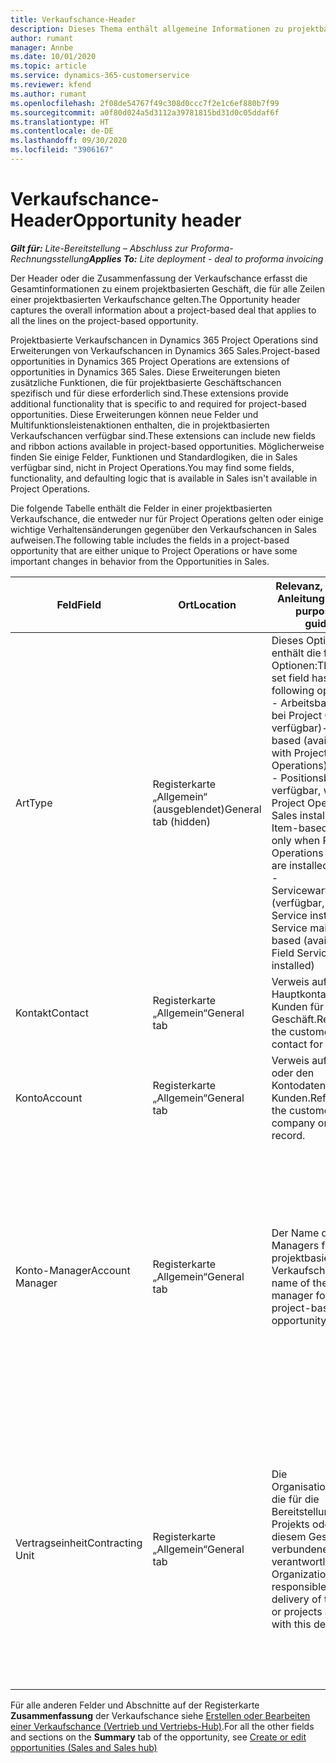 ```yaml
---
title: Verkaufschance-Header
description: Dieses Thema enthält allgemeine Informationen zu projektbasierten Deals und den projektbasierten Verkaufschancenpositionen.
author: rumant
manager: Annbe
ms.date: 10/01/2020
ms.topic: article
ms.service: dynamics-365-customerservice
ms.reviewer: kfend
ms.author: rumant
ms.openlocfilehash: 2f08de54767f49c308d0ccc7f2e1c6ef880b7f99
ms.sourcegitcommit: a0f80d024a5d3112a39781815bd31d0c05ddaf6f
ms.translationtype: HT
ms.contentlocale: de-DE
ms.lasthandoff: 09/30/2020
ms.locfileid: "3906167"
---
```

# <a name="opportunity-header"></a><span data-ttu-id="496da-103">Verkaufschance-Header</span><span class="sxs-lookup"><span data-stu-id="496da-103">Opportunity header</span></span>

<span data-ttu-id="496da-104">_**Gilt für:** Lite-Bereitstellung – Abschluss zur Proforma-Rechnungsstellung_</span><span class="sxs-lookup"><span data-stu-id="496da-104">_**Applies To:** Lite deployment - deal to proforma invoicing_</span></span>

<span data-ttu-id="496da-105">Der Header oder die Zusammenfassung der Verkaufschance erfasst die Gesamtinformationen zu einem projektbasierten Geschäft, die für alle Zeilen einer projektbasierten Verkaufschance gelten.</span><span class="sxs-lookup"><span data-stu-id="496da-105">The Opportunity header captures the overall information about a project-based deal that applies to all the lines on the project-based opportunity.</span></span>

<span data-ttu-id="496da-106">Projektbasierte Verkaufschancen in Dynamics 365 Project Operations sind Erweiterungen von Verkaufschancen in Dynamics 365 Sales.</span><span class="sxs-lookup"><span data-stu-id="496da-106">Project-based opportunities in Dynamics 365 Project Operations are extensions of opportunities in Dynamics 365 Sales.</span></span> <span data-ttu-id="496da-107">Diese Erweiterungen bieten zusätzliche Funktionen, die für projektbasierte Geschäftschancen spezifisch und für diese erforderlich sind.</span><span class="sxs-lookup"><span data-stu-id="496da-107">These extensions provide additional functionality that is specific to and required for project-based opportunities.</span></span> <span data-ttu-id="496da-108">Diese Erweiterungen können neue Felder und Multifunktionsleistenaktionen enthalten, die in projektbasierten Verkaufschancen verfügbar sind.</span><span class="sxs-lookup"><span data-stu-id="496da-108">These extensions can include new fields and ribbon actions available in project-based opportunities.</span></span> <span data-ttu-id="496da-109">Möglicherweise finden Sie einige Felder, Funktionen und Standardlogiken, die in Sales verfügbar sind, nicht in Project Operations.</span><span class="sxs-lookup"><span data-stu-id="496da-109">You may find some fields, functionality, and defaulting logic that is available in Sales isn't available in Project Operations.</span></span>

<span data-ttu-id="496da-110">Die folgende Tabelle enthält die Felder in einer projektbasierten Verkaufschance, die entweder nur für Project Operations gelten oder einige wichtige Verhaltensänderungen gegenüber den Verkaufschancen in Sales aufweisen.</span><span class="sxs-lookup"><span data-stu-id="496da-110">The following table includes the fields in a project-based opportunity that are either unique to Project Operations or have some important changes in behavior from the Opportunities in Sales.</span></span>

| <span data-ttu-id="496da-111">**Feld**</span><span class="sxs-lookup"><span data-stu-id="496da-111">**Field**</span></span> | <span data-ttu-id="496da-112">**Ort**</span><span class="sxs-lookup"><span data-stu-id="496da-112">**Location**</span></span> | <span data-ttu-id="496da-113">**Relevanz, Zweck und Anleitung**</span><span class="sxs-lookup"><span data-stu-id="496da-113">**Relevance, purpose, and guidance**</span></span> | <span data-ttu-id="496da-114">**Downstream-Auswirkungen**</span><span class="sxs-lookup"><span data-stu-id="496da-114">**Downstream impact**</span></span> |
| --- | --- | --- | --- |
| <span data-ttu-id="496da-115">Art</span><span class="sxs-lookup"><span data-stu-id="496da-115">Type</span></span> | <span data-ttu-id="496da-116">Registerkarte „Allgemein“ (ausgeblendet)</span><span class="sxs-lookup"><span data-stu-id="496da-116">General tab (hidden)</span></span> | <span data-ttu-id="496da-117">Dieses Optionssatzfeld enthält die folgenden Optionen:</span><span class="sxs-lookup"><span data-stu-id="496da-117">This option set field has the following options:</span></span></br><span data-ttu-id="496da-118">- Arbeitsbasiert (nur bei Project Operations verfügbar)</span><span class="sxs-lookup"><span data-stu-id="496da-118">- Work-based (available only with Project Operations)</span></span></br><span data-ttu-id="496da-119">- Positionsbasiert (nur verfügbar, wenn Project Operations und Sales installiert sind)</span><span class="sxs-lookup"><span data-stu-id="496da-119">- Item-based (available only when Project Operations and Sales are installed)</span></span></br><span data-ttu-id="496da-120">- Servicewartungsbasiert (verfügbar, wenn Field Service installiert ist)</span><span class="sxs-lookup"><span data-stu-id="496da-120">- Service maintenance-based (available when Field Service is installed)</span></span> | <span data-ttu-id="496da-121">Wenn Sie Project Operations verwenden, wird dieser Feldwert automatisch auf **Arbeitsbasiert** festgelegt. Dadurch wird die Verkaufschance als projektbasiert klassifiziert.</span><span class="sxs-lookup"><span data-stu-id="496da-121">When you use Project Operations, this field value is automatically set to **Work-based** which classifies the Opportunity as project-based.</span></span> <span data-ttu-id="496da-122">Eine Verkaufschance sollte projektbasiert sein, um alle projektspezifischen Erweiterungen und Funktionen im nachgelagerten Verkaufsprozess für dieses Geschäft zu aktivieren.</span><span class="sxs-lookup"><span data-stu-id="496da-122">An Opportunity should be project-based to enable all project-specific extensions and functionality in the downstream sales process for this deal.</span></span> |
| <span data-ttu-id="496da-123">Kontakt</span><span class="sxs-lookup"><span data-stu-id="496da-123">Contact</span></span> | <span data-ttu-id="496da-124">Registerkarte „Allgemein“</span><span class="sxs-lookup"><span data-stu-id="496da-124">General tab</span></span> | <span data-ttu-id="496da-125">Verweis auf den Hauptkontakt des Kunden für dieses Geschäft.</span><span class="sxs-lookup"><span data-stu-id="496da-125">Reference to the customer's primary contact for this deal.</span></span> | |
| <span data-ttu-id="496da-126">Konto</span><span class="sxs-lookup"><span data-stu-id="496da-126">Account</span></span> | <span data-ttu-id="496da-127">Registerkarte „Allgemein“</span><span class="sxs-lookup"><span data-stu-id="496da-127">General tab</span></span> | <span data-ttu-id="496da-128">Verweis auf die Firma oder den Kontodatensatz des Kunden.</span><span class="sxs-lookup"><span data-stu-id="496da-128">Reference to the customer's company or account record.</span></span> | |
| <span data-ttu-id="496da-129">Konto-Manager</span><span class="sxs-lookup"><span data-stu-id="496da-129">Account Manager</span></span> | <span data-ttu-id="496da-130">Registerkarte „Allgemein“</span><span class="sxs-lookup"><span data-stu-id="496da-130">General tab</span></span> | <span data-ttu-id="496da-131">Der Name des Account Managers für diese projektbasierte Verkaufschance.</span><span class="sxs-lookup"><span data-stu-id="496da-131">The name of the Account manager for this project-based opportunity.</span></span> | <span data-ttu-id="496da-132">Der Account Manager ist verantwortlich für die Verwaltung der Beziehung zum Kunden bis zum Abschluss dieses Projekts.</span><span class="sxs-lookup"><span data-stu-id="496da-132">The Account manager is responsible for managing the relationship with the customer through the completion of this project.</span></span> <span data-ttu-id="496da-133">Basierend auf dem buchbaren Ressourceneintrag, der an den Account Manager gebunden ist, ist die Vertragseinheit voreingestellt.</span><span class="sxs-lookup"><span data-stu-id="496da-133">Based on the bookable resource record tied to the Account manager, the contracting unit is defaulted.</span></span> |
| <span data-ttu-id="496da-134">Vertragseinheit</span><span class="sxs-lookup"><span data-stu-id="496da-134">Contracting Unit</span></span> | <span data-ttu-id="496da-135">Registerkarte „Allgemein“</span><span class="sxs-lookup"><span data-stu-id="496da-135">General tab</span></span> | <span data-ttu-id="496da-136">Die Organisationseinheit, die für die Bereitstellung des Projekts oder der mit diesem Geschäft verbundenen Projekte verantwortlich ist.</span><span class="sxs-lookup"><span data-stu-id="496da-136">The Organization unit that is responsible for the delivery of the project or projects associated with this deal.</span></span> | <span data-ttu-id="496da-137">Die Vertragseinheit ist die Abteilung des Unternehmens, die die Projekte nach Abschluss des Geschäfts abschließt.</span><span class="sxs-lookup"><span data-stu-id="496da-137">The contracting unit is the division of the company that will complete the project(s) after the deal is closed.</span></span> <span data-ttu-id="496da-138">Jede Vertragseinheit hat eine Währung, und diese Währung wird verwendet, um geschätzte und tatsächliche Kosten zu melden, die während des Projekts anfallen.</span><span class="sxs-lookup"><span data-stu-id="496da-138">Every contracting unit has a currency, and this currency is used to report estimated and actual costs incurred during the project.</span></span> |

<span data-ttu-id="496da-139">Für alle anderen Felder und Abschnitte auf der Registerkarte **Zusammenfassung** der Verkaufschance siehe [Erstellen oder Bearbeiten einer Verkaufschance (Vertrieb und Vertriebs-Hub)](https://docs.microsoft.com/dynamics365/sales-enterprise/create-edit-opportunity-sales).</span><span class="sxs-lookup"><span data-stu-id="496da-139">For all the other fields and sections on the **Summary** tab of the opportunity, see [Create or edit opportunities (Sales and Sales hub)](https://docs.microsoft.com/dynamics365/sales-enterprise/create-edit-opportunity-sales)</span></span>

